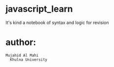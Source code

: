 # javascript_learn
It's kind a notebook of syntax and logic for revision
# author:
    Mujahid Al Mahi
      Khulna University